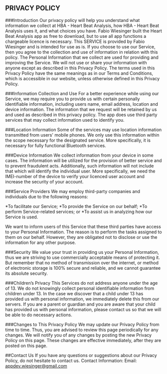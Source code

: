 PRIVACY POLICY
--------------

###Introduction
Our privacy policy will help you understand what information we collect at HBA - Heart Beat Analysis, how HBA - Heart Beat Analysis uses it, and what choices you have. Fabio Wiesinger built the Heart Beat Analysis app as free to download, but to use all app functions a chargeable licence is necessary. This SERVICE is provided by Fabio Wiesinger and is intended for use as is. If you choose to use our Service, then you agree to the collection and use of information in relation with this policy. The Personal Information that we collect are used for providing and improving the Service. We will not use or share your information with anyone except as described in this Privacy Policy.
The terms used in this Privacy Policy have the same meanings as in our Terms and Conditions, which is accessible in our website, unless otherwise defined in this Privacy Policy.

###Information Collection and Use
For a better experience while using our Service, we may require you to provide us with certain personally identifiable information, including users name, email address, location and device information. The information that we request will be retained by us and used as described in this privacy policy.
The app does use third party services that may collect information used to identify you.

###Location Information
Some of the services may use location information transmitted from users' mobile phones. We only use this information within the scope necessary for the designated service. More specifically, it is necessary for fully functional Bluetooth services. 

###Device Information
We collect information from your device in some cases. The information will be utilized for the provision of better service and to prevent fraudulent acts. Additionally, such information will not include that which will identify the individual user. More specifically, we need the IMEI-number of the device to verify your licenced user account and increase the security of your account. 

###Service Providers
We may employ third-party companies and individuals due to the following reasons:

*To facilitate our Service;
*To provide the Service on our behalf;
*To perform Service-related services; or
*To assist us in analyzing how our Service is used.

We want to inform users of this Service that these third parties have access to your Personal Information. The reason is to perform the tasks assigned to them on our behalf. However, they are obligated not to disclose or use the information for any other purpose.

###Security
We value your trust in providing us your Personal Information, thus we are striving to use commercially acceptable means of protecting it. But remember that no method of transmission over the internet, or method of electronic storage is 100% secure and reliable, and we cannot guarantee its absolute security.

###Children’s Privacy
This Services do not address anyone under the age of 13. We do not knowingly collect personal identifiable information from children under 13. In the case we discover that a child under 13 has provided us with personal information, we immediately delete this from our servers. If you are a parent or guardian and you are aware that your child has provided us with personal information, please contact us so that we will be able to do necessary actions.

###Changes to This Privacy Policy
We may update our Privacy Policy from time to time. Thus, you are advised to review this page periodically for any changes. We will notify you of any changes by posting the new Privacy Policy on this page. These changes are effective immediately, after they are posted on this page.

##Contact Us
If you have any questions or suggestions about our Privacy Policy, do not hesitate to contact us.
Contact Information:
Email: appdev.wiesinger@gmail.com
